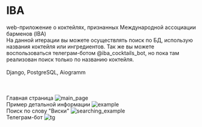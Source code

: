 # IBA
web-приложение о коктейлях, признанных Международной ассоциации барменов (IBA)<br>
На данной итерации вы можете осуществлять поиск по БД, использую названия коктейля или ингредиентов. Так же вы можете воспользоваться телеграм-ботом @iba_cocktails_bot, но пока там реализован поиск только по названию коктейля.<br><br>
Django, PostgreSQL, Aiogramm <br><br>
<br><br>
Главная страница
![main_page](https://github.com/ivanbal93/IBA/assets/124522145/d52d9309-e72d-45d3-bad4-b4c6e63aa7cd) <br>
Пример детальной информации
![example](https://github.com/ivanbal93/IBA/assets/124522145/2c095fc8-9544-4b55-af00-a5badc395780) <br>
Поиск по слову "Виски"
![searching_example](https://github.com/ivanbal93/IBA/assets/124522145/f376a5d0-e810-4871-8c49-8ae6bb2bd80e) <br>
Телеграм-бот
![tg](https://github.com/ivanbal93/IBA/assets/124522145/896b8746-00ec-4944-a9fd-5c55a6c0b51f)
